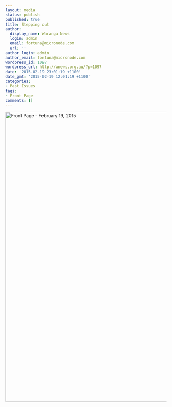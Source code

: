 ```yaml
---
layout: media
status: publish
published: true
title: Stepping out
author:
  display_name: Waranga News
  login: admin
  email: fortuna@micronode.com
  url: ''
author_login: admin
author_email: fortuna@micronode.com
wordpress_id: 1097
wordpress_url: http://wnews.org.au/?p=1097
date: '2015-02-19 23:01:19 +1100'
date_gmt: '2015-02-19 12:01:19 +1100'
categories:
- Past Issues
tags:
- Front Page
comments: []
---
```


<a href="http://wnews.org.au/wp-content/uploads/2015/03/wnews20150219p01.pdf"><img class="alignnone size-full wp-image-1095" alt="Front Page - February 19, 2015" src="http://wnews.org.au/wp-content/uploads/2015/03/wnews20150219p01.jpg" width="624" height="907" /></a>
